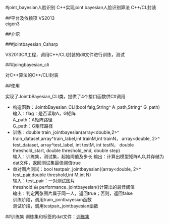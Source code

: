 #joint_bayesian人脸识别
		C++实现joint bayesian人脸识别算法
		C++/CL封装

##平台及依赖项
		VS2013      
		eigen3      

##介绍

###jointbayesian_Csharp

VS2013C#工程，调用C++/CLI封装的dll文件进行训练，测试

###joingbayesian_cli

对C++算法的C++/CLI封装



##使用

实现了JointbBayesian_CLI类，提供了4个接口函数供C#调用<br>
* 构造函数：JointbBayesian_CLI(bool falg,String^ A_path,String^ G_path)<br>
		输入：flag：是否读取A，G矩阵<br>
			A_path：A矩阵路径<br>
			G_path：G矩阵路径<br>
* 训练：double train_jointbayesian(array<double,2>^ train_dataset,array<int>^train_label,int trainM,int trainN，
                                 array<double, 2>^ test_dataset, array<int>^test_label, int testM, int testN，
				double threshold_start, double threshold_end, double step)<br>
		输入：训练集，测试集，起始阈值及步长
		输出：计算出模型矩阵A,G,并存储为dat文件，返回测试集最佳阈值true<br>
* 单对图片测试：bool testpair_jointbayesian((array<double, 2>^ test_pair,double threshold,int M,int N)<br>
		输入：test_pair：一对测试图片<br>
			threshold:由 performance_jointbayesian()计算出的最佳阈值<br>
		输出：判定两张图片属于同一人，返回true；否则，返回false<br>
训练阶段，调用train_jointbayesian函数<br>
测试阶段，调用testpair_jointbayesian函数<br>

##训练集
训练集和标签的dat文件：[训练集](http://pan.baidu.com/s/1dFiGArR)
